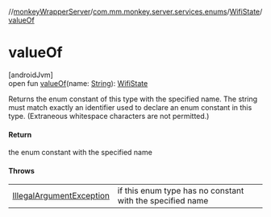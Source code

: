 //[monkeyWrapperServer](../../../index.md)/[com.mm.monkey.server.services.enums](../index.md)/[WifiState](index.md)/[valueOf](value-of.md)

# valueOf

[androidJvm]\
open fun [valueOf](value-of.md)(name: [String](https://developer.android.com/reference/kotlin/java/lang/String.html)): [WifiState](index.md)

Returns the enum constant of this type with the specified name. The string must match exactly an identifier used to declare an enum constant in this type. (Extraneous whitespace characters are not permitted.)

#### Return

the enum constant with the specified name

#### Throws

| | |
|---|---|
| [IllegalArgumentException](https://developer.android.com/reference/kotlin/java/lang/IllegalArgumentException.html) | if this enum type has no constant with the specified name |